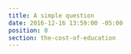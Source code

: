 ```yaml
---
title: A simple question
date: 2016-12-16 13:59:00 -05:00
position: 0
section: the-cost-of-education
---
```



